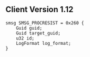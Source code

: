 ## Client Version 1.12

```rust,ignore
smsg SMSG_PROCRESIST = 0x260 {
    Guid guid;    
    Guid target_guid;    
    u32 id;    
    LogFormat log_format;    
}

```
